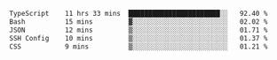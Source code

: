 <!--START_SECTION:waka-->

```txt
TypeScript    11 hrs 33 mins  ███████████████████████░░   92.40 %
Bash          15 mins         ▓░░░░░░░░░░░░░░░░░░░░░░░░   02.02 %
JSON          12 mins         ▒░░░░░░░░░░░░░░░░░░░░░░░░   01.71 %
SSH Config    10 mins         ▒░░░░░░░░░░░░░░░░░░░░░░░░   01.37 %
CSS           9 mins          ▒░░░░░░░░░░░░░░░░░░░░░░░░   01.21 %
```

<!--END_SECTION:waka-->
